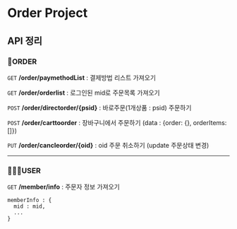 # Order Project

## API 정리



### 🧾ORDER

`GET` **/order/paymethodList** : 결제방법 리스트 가져오기

`GET` **/order/orderlist** : 로그인된 mid로 주문목록 가져오기

`POST` **/order/directorder/{psid}** : 바로주문(1개상품 : psid) 주문하기

`POST` **/order/carttoorder** : 장바구니에서 주문하기 (data : {order: {}, orderItems: []})

`PUT` **/order/cancleorder/{oid}** : oid 주문 취소하기 (update 주문상태 변경)

-----------------------------------------

### 👨‍👩‍👧USER

`GET` **/member/info** : 주문자 정보 가져오기
```
memberInfo : {
  mid : mid,
  ...
}
```
